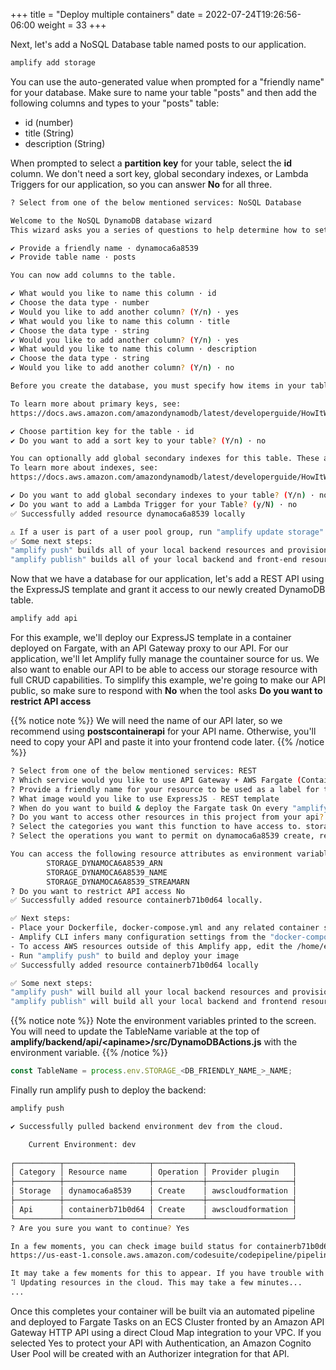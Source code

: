 +++
title = "Deploy multiple containers"
date = 2022-07-24T19:26:56-06:00
weight = 33
+++

Next, let's add a NoSQL Database table named posts to our application.

```bash
amplify add storage
```

You can use the auto-generated value when prompted for a "friendly name" for your database. Make sure to name your table "posts" and then add the following columns and types to your "posts" table:
- id (number)
- title (String)
- description (String)

When prompted to select a **partition key** for your table, select the **id** column. We don't need a sort key, global secondary indexes, or Lambda Triggers for our application, so you can answer **No** for all three.

```bash
? Select from one of the below mentioned services: NoSQL Database

Welcome to the NoSQL DynamoDB database wizard
This wizard asks you a series of questions to help determine how to set up your NoSQL database table.

✔ Provide a friendly name · dynamoca6a8539
✔ Provide table name · posts

You can now add columns to the table.

✔ What would you like to name this column · id
✔ Choose the data type · number
✔ Would you like to add another column? (Y/n) · yes
✔ What would you like to name this column · title
✔ Choose the data type · string
✔ Would you like to add another column? (Y/n) · yes
✔ What would you like to name this column · description
✔ Choose the data type · string
✔ Would you like to add another column? (Y/n) · no

Before you create the database, you must specify how items in your table are uniquely organized. You do this by specifying a primary key. The primary key uniquely identifies each item in the table so that no two items can have the same key. This can be an individual column, or a combination that includes a primary key and a sort key.

To learn more about primary keys, see:
https://docs.aws.amazon.com/amazondynamodb/latest/developerguide/HowItWorks.CoreComponents.html#HowItWorks.CoreComponents.PrimaryKey

✔ Choose partition key for the table · id
✔ Do you want to add a sort key to your table? (Y/n) · no

You can optionally add global secondary indexes for this table. These are useful when you run queries defined in a different column than the primary key.
To learn more about indexes, see:
https://docs.aws.amazon.com/amazondynamodb/latest/developerguide/HowItWorks.CoreComponents.html#HowItWorks.CoreComponents.SecondaryIndexes

✔ Do you want to add global secondary indexes to your table? (Y/n) · no
✔ Do you want to add a Lambda Trigger for your Table? (y/N) · no
✅ Successfully added resource dynamoca6a8539 locally

⚠️ If a user is part of a user pool group, run "amplify update storage" to enable IAM group policies for CRUD operations
✅ Some next steps:
"amplify push" builds all of your local backend resources and provisions them in the cloud
"amplify publish" builds all of your local backend and front-end resources (if you added hosting category) and provisions them in the cloud
```

Now that we have a database for our application, let's add a REST API using the ExpressJS template and grant it access to our newly created DynamoDB table.

```bash
amplify add api
```

For this example, we'll deploy our ExpressJS template in a container deployed on Fargate, with an API Gateway proxy to our API. For our application, we'll let Amplify fully manage the countainer source for us. We also want to enable our API to be able to access our storage resource with full CRUD capabilities. To simplify this example, we're going to make our API public, so make sure to respond with **No** when the tool asks **Do you want to restrict API access**

{{% notice note %}}
We will need the name of our API later, so we recommend using **postscontainerapi** for your API name. Otherwise, you'll need to copy your API and paste it into your frontend code later.
{{% /notice %}}

```bash
? Select from one of the below mentioned services: REST
? Which service would you like to use API Gateway + AWS Fargate (Container-based)
? Provide a friendly name for your resource to be used as a label for this category in the project: postscontainerapi
? What image would you like to use ExpressJS - REST template
? When do you want to build & deploy the Fargate task On every "amplify push" (Fully managed container source)
? Do you want to access other resources in this project from your api? Yes
? Select the categories you want this function to have access to. storage
? Select the operations you want to permit on dynamoca6a8539 create, read, update, delete

You can access the following resource attributes as environment variables from your Lambda function
        STORAGE_DYNAMOCA6A8539_ARN
        STORAGE_DYNAMOCA6A8539_NAME
        STORAGE_DYNAMOCA6A8539_STREAMARN
? Do you want to restrict API access No
✅ Successfully added resource containerb71b0d64 locally.

✅ Next steps:
- Place your Dockerfile, docker-compose.yml and any related container source files in "amplify/backend/api/containerb71b0d64/src"
- Amplify CLI infers many configuration settings from the "docker-compose.yaml" file. Learn more: docs.amplify.aws/cli/usage/containers
- To access AWS resources outside of this Amplify app, edit the /home/ec2-user/environment/next-amplified/amplify/backend/api/containerb71b0d64/custom-policies.json
- Run "amplify push" to build and deploy your image
✅ Successfully added resource containerb71b0d64 locally

✅ Some next steps:
"amplify push" will build all your local backend resources and provision it in the cloud
"amplify publish" will build all your local backend and frontend resources (if you have hosting category added) and provision it in the cloud
```

{{% notice note %}}
Note the environment variables printed to the screen. You will need to update the TableName variable at the top of **amplify/backend/api/\<apiname\>/src/DynamoDBActions.js** with the environment variable.
{{% /notice %}}

```javascript
const TableName = process.env.STORAGE_<DB_FRIENDLY_NAME_>_NAME;
```

Finally run amplify push to deploy the backend:

```bash
amplify push
```

```bash
✔ Successfully pulled backend environment dev from the cloud.

    Current Environment: dev
    
┌──────────┬───────────────────┬───────────┬───────────────────┐
│ Category │ Resource name     │ Operation │ Provider plugin   │
├──────────┼───────────────────┼───────────┼───────────────────┤
│ Storage  │ dynamoca6a8539    │ Create    │ awscloudformation │
├──────────┼───────────────────┼───────────┼───────────────────┤
│ Api      │ containerb71b0d64 │ Create    │ awscloudformation │
└──────────┴───────────────────┴───────────┴───────────────────┘
? Are you sure you want to continue? Yes

In a few moments, you can check image build status for containerb71b0d64 at the following URL:
https://us-east-1.console.aws.amazon.com/codesuite/codepipeline/pipelines/${Token[TOKEN.367]}-containerb71b0d64-service-api-8080/view

It may take a few moments for this to appear. If you have trouble with first time deployments, please try refreshing this page after a few moments and watch the CodeBuild Details for debugging information.
⠹ Updating resources in the cloud. This may take a few minutes...
...

```

Once this completes your container will be built via an automated pipeline and deployed to Fargate Tasks on an ECS Cluster fronted by an Amazon API Gateway HTTP API using a direct Cloud Map integration to your VPC. If you selected Yes to protect your API with Authentication, an Amazon Cognito User Pool will be created with an Authorizer integration for that API.

